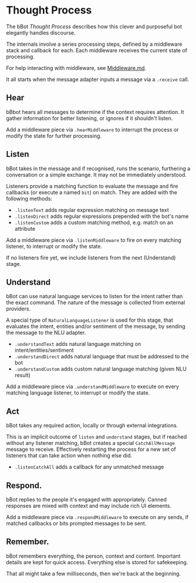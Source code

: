 # Thought Process

The bBot *Thought Process* describes how this clever and purposeful bot
elegantly handles discourse.

The internals involve a series processing steps, defined by a middleware stack
and callback for each. Each middleware receives the current state of processing.

For help interacting with middleware, see [Middleware.md](Middleware.md).

It all starts when the message adapter inputs a message via a `.receive` call.

## Hear

bBbot hears all messages to determine if the context requires attention.
It gather information for better listening, or ignores if it shouldn't listen.

Add a middleware piece via `.hearMiddleware` to interrupt the process or modify
the state for further processing.

## Listen

bBot takes in the message and if recognised, runs the scenario, furthering a
conversation or a simple exchange. It may not be immediately understood.

Listeners provide a matching function to evaluate the message and fire callbacks
(or execute a named `bit`) on match. They are added with the following methods:

- `.listenText` adds regular expression matching on message text
- `.listenDirect` adds regular expressions prepended with the bot's name
- `.listenCustom` adds a custom matching method, e.g. match on an attribute

Add a middleware piece via `.listenMiddleware` to fire on every matching
listener, to interrupt or modify the state.

If no listeners fire yet, we include listeners from the next (Understand) stage.

## Understand

bBot can use natural language services to listen for the intent rather than the
exact command. The nature of the message is collected from external providers.

A special type of `NaturalLanguageListener` is used for this stage, that
evaluates the intent, entities and/or sentiment of the message, by sending the
message to the NLU adapter.

- `.understandText` adds natural language matching on intent/entities/sentiment
- `.understandDirect` adds natural language that must be addressed to the bot
- `.understandCustom` adds custom natural language matching (given NLU result)

Add a middleware piece via `.understandMiddleware` to execute on every matching
language listener, to interrupt or modify the state.

## Act

bBot takes any required action, locally or through external integrations.

This is an implicit outcome of `listen` and `understand` stages, but if reached
without any listener matching, bBot creates a special `CatchAllMessage` message
to receive. Effectively restarting the process for a new set of listeners that
can take action when nothing else did.

- `.listenCatchAll` adds a callback for any unmatched message

## Respond.

bBot replies to the people it's engaged with appropriately. Canned responses
are mixed with context and may include rich UI elements.

Add a middleware piece via `.respondMiddleware` to execute on any sends, if
matched callbacks or bits prompted messages to be sent.

## Remember.

bBot remembers everything, the person, context and content. Important details
are kept for quick access. Everything else is stored for safekeeping.

That all might take a few milliseconds, then we're back at the beginning.

